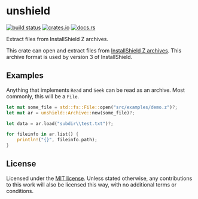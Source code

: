 # unshield

[![build status](https://api.travis-ci.com/agrif/unshield.svg?branch=master)](https://travis-ci.com/github/agrif/unshield)
[![crates.io](https://img.shields.io/crates/v/unshield.svg)](https://crates.io/crates/unshield)
[![docs.rs](https://docs.rs/unshield/badge.svg)](https://docs.rs/unshield)

Extract files from InstallShield Z archives.

This crate can open and extract files from [InstallShield Z
archives][z]. This archive format is used by version 3 of
InstallShield.

 [z]: http://fileformats.archiveteam.org/wiki/InstallShield_Z

## Examples

Anything that implements `Read` and `Seek` can be read as an
archive. Most commonly, this will be a `File`.

```rust
let mut some_file = std::fs::File::open("src/examples/demo.z")?;
let mut ar = unshield::Archive::new(some_file)?;

let data = ar.load("subdir\\test.txt")?;

for fileinfo in ar.list() {
    println!("{}", fileinfo.path);
}
```

## License

Licensed under the [MIT license](LICENSE). Unless stated otherwise,
any contributions to this work will also be licensed this way, with no
additional terms or conditions.
